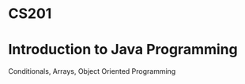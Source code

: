 CS201
=====
Introduction to Java Programming 
=====
Conditionals, Arrays, Object Oriented Programming
